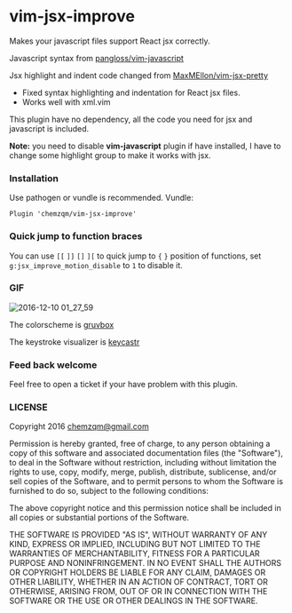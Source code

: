 # vim-jsx-improve

Makes your javascript files support React jsx correctly.

Javascript syntax from [pangloss/vim-javascript](https://github.com/pangloss/vim-javascript)

Jsx highlight and indent code changed from [MaxMEllon/vim-jsx-pretty](https://github.com/MaxMEllon/vim-jsx-pretty)

* Fixed syntax highlighting and indentation for React jsx files.
* Works well with xml.vim

This plugin have no dependency, all the code you need for jsx and javascript is
included.

**Note:** you need to disable **vim-javascript** plugin if have installed, I have to
change some highlight group to make it works with jsx.

### Installation

Use pathogen or vundle is recommended. Vundle:

    Plugin 'chemzqm/vim-jsx-improve'

### Quick jump to function braces

You can use `[[` `]]` `[]` `][` to quick jump to `{` `}` position of functions, set `g:jsx_improve_motion_disable` to `1` to disable it.

### GIF

![2016-12-10 01_27_59](https://cloud.githubusercontent.com/assets/251450/21058283/26d3b946-be78-11e6-8b1e-78e146ec3496.gif)

The colorscheme is [gruvbox](https://github.com/morhetz/gruvbox)

The keystroke visualizer is [keycastr](https://github.com/sdeken/keycastr)

### Feed back welcome

Feel free to open a ticket if your have problem with this plugin.

### LICENSE

Copyright 2016 chemzqm@gmail.com

Permission is hereby granted, free of charge, to any person obtaining
a copy of this software and associated documentation files (the "Software"),
to deal in the Software without restriction, including without limitation
the rights to use, copy, modify, merge, publish, distribute, sublicense,
and/or sell copies of the Software, and to permit persons to whom the
Software is furnished to do so, subject to the following conditions:

The above copyright notice and this permission notice shall be included
in all copies or substantial portions of the Software.

THE SOFTWARE IS PROVIDED "AS IS", WITHOUT WARRANTY OF ANY KIND,
EXPRESS OR IMPLIED, INCLUDING BUT NOT LIMITED TO THE WARRANTIES
OF MERCHANTABILITY, FITNESS FOR A PARTICULAR PURPOSE AND NONINFRINGEMENT.
IN NO EVENT SHALL THE AUTHORS OR COPYRIGHT HOLDERS BE LIABLE FOR ANY CLAIM,
DAMAGES OR OTHER LIABILITY, WHETHER IN AN ACTION OF CONTRACT,
TORT OR OTHERWISE, ARISING FROM, OUT OF OR IN CONNECTION WITH THE SOFTWARE
OR THE USE OR OTHER DEALINGS IN THE SOFTWARE.
